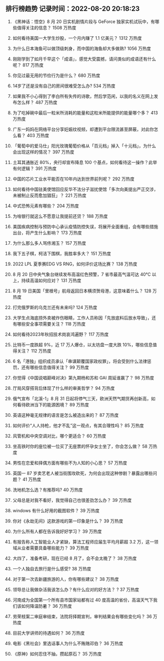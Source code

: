 
## 排行榜趋势 记录时间：2022-08-20 20:18:23
  
  1. 《黑神话：悟空》8 月 20 日实机剧情片段与 GeForce 独家实机试玩中，有哪些值得关注的信息？ 1508 万热度
    
  2. 如何看待美国一大学生炒股，一个月内赚了 1.1 亿美元？ 1312 万热度
    
  3. 为什么日本海鱼可以做顶级刺身，而中国的海鱼却大多做熟? 1056 万热度
    
  4. 刚刚学到了如月千早这个「成语」，感觉大受震撼，请问类似的成语还有什么呢？ 817 万热度
    
  5. 你见过最无用的节俭行为是什么？ 680 万热度
    
  6. 14岁了还是没有自己的房间很难受怎么办? 534 万热度
    
  7. 如果我不小心得到了李白所有失传的诗歌，然后学范闲，以我的名义在网上发布怎么样？ 487 万热度
    
  8. 为了吃掉碗中最后一粒米所消耗的能量和这粒米所能提供的能量哪个多？ 413 万热度
    
  9. 广东一妈妈在网络平台分享妊娠纹视频，却遭到平台限流甚至屏蔽，对此你怎么看？ 403 万热度
    
  10. 「葡萄中的爱马仕」阳光玫瑰葡萄价格从「百元档」掉入「十元档」，为什么会出现这样的情况？ 397 万热度
    
  11. 土耳其通胀近 80%，央行却宣布降息 100 个基点，如何看待这一操作？此举有何逻辑？ 391 万热度
    
  12. 中国的芯片工业水平能否在10年内达到世界前列呢？ 292 万热度
    
  13. 如何看待中国驻美使馆回应反华不法分子滋扰使馆「多次向美提出严正交涉，未被制止反而愈加猖狂」？ 221 万热度
    
  14. 中式恐怖元素有哪些？ 204 万热度
    
  15. 为啥银行就这么不愿意让我提前还贷？ 188 万热度
    
  16. 美国疾病控制与预防中心承认疫情防控失误，将展开全面重组，会有哪些措施出台，将产生什么影响？ 173 万热度
    
  17. 为什么那么多人骂佟湘玉？ 157 万热度
    
  18. 我下五子棋，柯洁下围棋，我胜率多大？ 151 万热度
    
  19. 2022 LPL 夏季赛EDG VS RNG，如何评价这场比赛？ 138 万热度
    
  20. 8 月 20 日中央气象台继续发布高温红色预警，7 省市最高气温可达 40℃ 以上，持续高温如何应对？ 131 万热度
    
  21. 8 月 19 日美国「里根号」航母返回日本横须贺母港，这意味着什么？ 128 万热度
    
  22. 打完俄罗斯的乌克兰还有未来吗? 124 万热度
    
  23. 大学生点海底捞外卖被炸伤眼睛，工作人员称因「先放底料后放水导致」，还有哪些安全事项需要关注？ 118 万热度
    
  24. 如何看待2023年秋招技术岗哀鸿遍野？ 117 万热度
    
  25. 比特币一度跌超 9%，近 17 万人爆仓，以太坊盘一度大跌 10%，哪些信息值得关注？ 112 万热度
    
  26. 6 名「港独」组织成员承认「串谋颠覆国家政权罪」，将会受到什么法律惩罚，还有哪些信息值得关注？ 99 万热度
    
  27. 你觉得《中国说唱巅峰对决》第九期杨和苏和 GAI 周延谁赢了？ 98 万热度
    
  28. 厅局风穿搭背后体现了什么样的审美哲学？ 94 万热度
    
  29. 俄气宣布「北溪-1」8 月 31 日起将停气三天，欧洲天然气期货再创新高，如何看待欧洲当下的能源困境？ 89 万热度
    
  30. 英语这种毫无规律的语言是怎么被造出来的？ 87 万热度
    
  31. 如何评价“人人持枪，他才不乱”这一观点，有其合理性吗？ 85 万热度
    
  32. 风管机和中央空调对比，哪个更适合？ 60 万热度
    
  33. 坐高铁时你的座位被一位买了无座票的怀孕女士坐了，你会怎么做？ 58 万热度
    
  34. 男性在恋爱和择偶方面有哪些不为人知的小心思？ 57 万热度
    
  35. 英国一 87 岁卖艺老人被当街围攻砍死，为何会出现这种惨剧？暴露出哪些问题？ 41 万热度
    
  36. 洗地机怎么选？有推荐吗? 40 万热度
    
  37. 父母总是对我不看好，我觉得自己也很差劲怎么办？ 39 万热度
    
  38. windows 有什么好用的截图软件？ 39 万热度
    
  39. 你对《永劫无间》这款游戏的第一印象是什么？ 39 万热度
    
  40. 为什么所有人都在告诉我好好学习？ 39 万热度
    
  41. 有报告称人工智能业人才紧缺，算法工程师应届生平均月薪超 3.2 万，这一领域从业者需要具备哪些能力？ 39 万热度
    
  42. 大四了，准备考研，现在已经 8 月了，会不会太晚了？ 38 万热度
    
  43. 一个人独自去旅行是什么感受? 38 万热度
    
  44. 对于第一次去新疆旅游的人，你有哪些建议？ 38 万热度
    
  45. 领导总让我做杂活我该怎么办？有什么应对的好方法？   ? 37 万热度
    
  46. 河南成为全国第一个所有县市国家站都有过 40 度高温的省份，高温天气下我们该如何降温防暑？ 36 万热度
    
  47. 劳荣枝案二审庭审结束，法院将择期宣判，审判结果会有哪些变化吗？ 36 万热度
    
  48. 目前大学讲师的待遇如何？ 36 万热度
    
  49. 电影《黑社会》里选话事人为什么不贿赂邓伯？ 36 万热度
    
  50. 《原神》如何忍住不抽，攒起原石？ 35 万热度
    